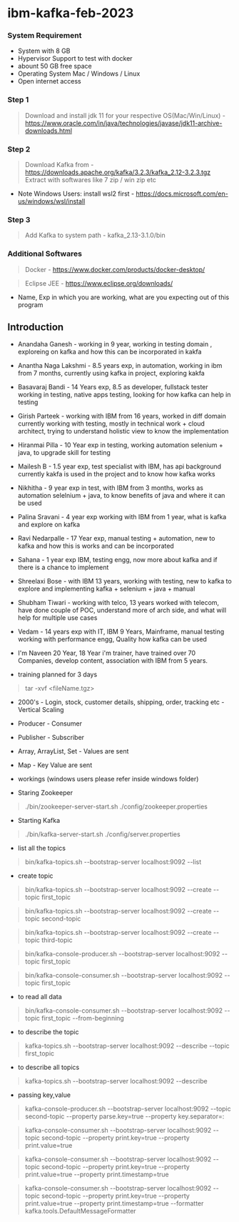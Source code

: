 # ibm-kafka-feb-2023


### System Requirement 
- System with 8 GB 
- Hypervisor Support to test with docker 
- abount 50 GB free space 
- Operating System Mac / Windows / Linux
- Open internet access 


### Step 1 
> Download and install jdk 11 for your respective OS(Mac/Win/Linux) - https://www.oracle.com/in/java/technologies/javase/jdk11-archive-downloads.html

### Step 2 
>  Download Kafka from - https://downloads.apache.org/kafka/3.2.3/kafka_2.12-3.2.3.tgz
> Extract with softwares like 7 zip / win zip etc 

* Note Windows Users: install wsl2 first -  https://docs.microsoft.com/en-us/windows/wsl/install
### Step 3 
> Add Kafka to system path - kafka_2.13-3.1.0/bin 

### Additional Softwares 
> Docker - https://www.docker.com/products/docker-desktop/

> Eclipse JEE - https://www.eclipse.org/downloads/


- Name, Exp in which you are working, what are you expecting out of this program 

## Introduction 

- Anandaha Ganesh - working in 9 year, working in testing domain , exploreing on kafka and how this can be incorporated in kakfa 

- Anantha Naga Lakshmi - 8.5 years exp, in automation, working in ibm from 7 months, currently using kafka in project, exploring kakfa 

- Basavaraj Bandi - 14 Years exp, 8.5 as developer, fullstack tester working in testing, native apps testing, looking for how kafka can help in testing 

- Girish Parteek - working with IBM from 16 years, worked in diff domain currently working with testing, mostly in technical work + cloud architect, trying to understand holistic view to know the implementation 

- Hiranmai Pilla - 10 Year exp in testing, working automation selenium + java, to upgrade skill for testing 

- Mailesh B - 1.5 year exp, test specialist with IBM, has api background currently kakfa is used in the project and to know how kafka works 

- Nikhitha - 9 year exp in test, with IBM from 3 months, works as automation selelnium + java, to know benefits of java and where it can be used 

- Palina Sravani - 4 year exp working with IBM from 1 year, what is kafka and explore on kafka 

- Ravi Nedarpalle - 17 Year exp, manual testing + automation, new to kafka and how this is works and can be incorporated 

- Sahana - 1 year exp IBM, testing engg, now more about kafka and if there is a chance to implement 

- Shreelaxi Bose -  with IBM 13 years, working with testing, new to kafka to explore and implementing kafka + selenium + java + manual

- Shubham Tiwari - working with telco, 13 years worked with telecom, have done couple of POC, understand more of arch side, and what will help for multiple use cases 

- Vedam - 14 years exp with IT, IBM 9 Years, Mainframe, manual testing working with performance engg, Quality how kafka can be used

- I'm Naveen 20 Year, 18 Year i'm trainer, have trained over 70 Companies, develop content, association with IBM from 5 years. 

- training planned for 3 days 


> tar -xvf <fileName.tgz>



- 2000's - Login, stock, customer details, shipping, order, tracking etc - Vertical Scaling 





- Producer - Consumer 
- Publisher - Subscriber 



- Array, ArrayList, Set - Values are sent 
- Map - Key Value are sent 


- workings (windows users please refer inside windows folder)

- Staring Zookeeper 
> ./bin/zookeeper-server-start.sh ./config/zookeeper.properties

- Starting Kafka 
> ./bin/kafka-server-start.sh ./config/server.properties

- list all the topics 
> bin/kafka-topics.sh --bootstrap-server localhost:9092 --list

- create topic 
> bin/kafka-topics.sh --bootstrap-server localhost:9092 --create --topic first_topic 

> bin/kafka-topics.sh --bootstrap-server localhost:9092 --create --topic second-topic

> bin/kafka-topics.sh --bootstrap-server localhost:9092 --create --topic third-topic

> bin/kafka-console-producer.sh --bootstrap-server localhost:9092 --topic first_topic 

> bin/kafka-console-consumer.sh --bootstrap-server localhost:9092 --topic first_topic 

- to read all data 
> bin/kafka-console-consumer.sh --bootstrap-server localhost:9092 --topic first_topic --from-beginning 

- to describe the topic 
> kafka-topics.sh --bootstrap-server localhost:9092 --describe --topic first_topic

- to describe all topics 
> kafka-topics.sh --bootstrap-server localhost:9092 --describe 


- passing key,value 
> kafka-console-producer.sh --bootstrap-server localhost:9092 --topic second-topic --property parse.key=true --property key.separator=: 


> kafka-console-consumer.sh --bootstrap-server localhost:9092 --topic second-topic --property print.key=true --property print.value=true

> kafka-console-consumer.sh --bootstrap-server localhost:9092 --topic second-topic --property print.key=true --property print.value=true --property print.timestamp=true

> kafka-console-consumer.sh --bootstrap-server localhost:9092 --topic second-topic --property print.key=true --property print.value=true --property print.timestamp=true --formatter kafka.tools.DefaultMessageFormatter


